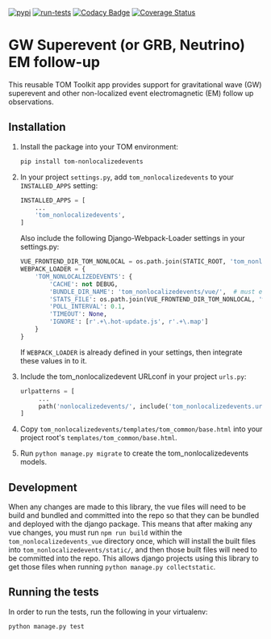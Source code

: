 [![pypi](https://img.shields.io/pypi/v/tom-superevents.svg)](https://pypi.python.org/pypi/tom-superevents)
[![run-tests](https://github.com/TOMToolkit/tom_nonlocalizedevents/actions/workflows/run-tests.yml/badge.svg)](https://github.com/TOMToolkit/tom_nonlocalizedevents/actions/workflows/run-tests.yml)
[![Codacy Badge](https://app.codacy.com/project/badge/Grade/cbcf7ce565d8450f86fff863ef061ff9)](https://www.codacy.com/gh/TOMToolkit/tom_nonlocalizedevents/dashboard?utm_source=github.com&amp;utm_medium=referral&amp;utm_content=TOMToolkit/tom_nonlocalizedevents&amp;utm_campaign=Badge_Grade)
[![Coverage Status](https://coveralls.io/repos/github/TOMToolkit/tom_nonlocalizedevents/badge.svg?branch=main)](https://coveralls.io/github/TOMToolkit/tom_nonlocalizedevents?branch=main)

# GW Superevent (or GRB, Neutrino) EM follow-up

This reusable TOM Toolkit app provides support for gravitational wave (GW) superevent
and other non-localized event electromagnetic (EM) follow up observations.  

## Installation

1. Install the package into your TOM environment:
    ```bash
    pip install tom-nonlocalizedevents
   ```

2. In your project `settings.py`, add `tom_nonlocalizedevents` to your `INSTALLED_APPS` setting:

    ```python
    INSTALLED_APPS = [
        ...
        'tom_nonlocalizedevents',
    ]
    ```
    
    Also include the following Django-Webpack-Loader settings in your settings.py:

    ```python
    VUE_FRONTEND_DIR_TOM_NONLOCAL = os.path.join(STATIC_ROOT, 'tom_nonlocalizedevents/vue')
    WEBPACK_LOADER = {
        'TOM_NONLOCALIZEDEVENTS': {
            'CACHE': not DEBUG,
            'BUNDLE_DIR_NAME': 'tom_nonlocalizedevents/vue/',  # must end with slash
            'STATS_FILE': os.path.join(VUE_FRONTEND_DIR_TOM_NONLOCAL, 'webpack-stats.json'),
            'POLL_INTERVAL': 0.1,
            'TIMEOUT': None,
            'IGNORE': [r'.+\.hot-update.js', r'.+\.map']
        }
    }
    ```

    If `WEBPACK_LOADER` is already defined in your settings, then integrate these values in to it.

3. Include the tom_nonlocalizedevent URLconf in your project `urls.py`:
   ```python
   urlpatterns = [
        ...
        path('nonlocalizedevents/', include('tom_nonlocalizedevents.urls')),
   ]
   ```

4. Copy ``tom_nonlocalizedevents/templates/tom_common/base.html`` into your project root's ``templates/tom_common/base.html``.

5. Run ``python manage.py migrate`` to create the tom_nonlocalizedevents models.


## Development

When any changes are made to this library, the vue files will need to be build and bundled and committed into the repo so that they can be bundled and deployed with the django package. This means that after making any vue changes, you must run `npm run build` within the `tom_nonlocalizedevents_vue` directory once, which will install the built files into `tom_nonlocalizedevents/static/`, and then those built files will need to be committed into the repo. This allows django projects using this library to get those files when running `python manage.py collectstatic`.

## Running the tests

In order to run the tests, run the following in your virtualenv:

`python manage.py test`

